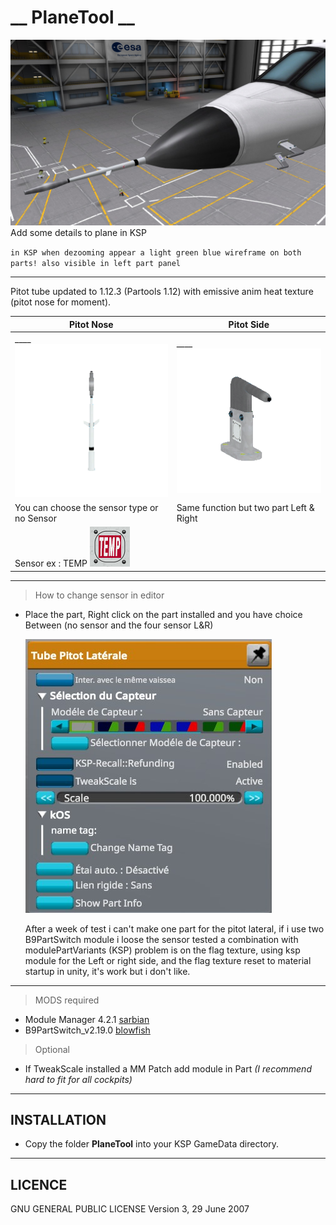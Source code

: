 # __ PlaneTool __
![](DATA&PICTURE/planetool.jpg)
Add some details to plane in KSP

`in KSP when dezooming appear a light green blue wireframe on both parts! also visible in left part panel `
______
Pitot tube updated to 1.12.3 (Partools 1.12) with emissive anim heat texture (pitot nose for moment).

| Pitot Nose | Pitot Side |
| ------------------------------------------- | ----------------------------------------------- |
|____ ![](DATA&PICTURE/PitoTubeNose_icon.png) |____![](DATA&PICTURE/PitoTubeLat_icon.png)     |
| You can choose the sensor type or no Sensor | Same function but two part Left & Right |
| Sensor ex : TEMP ![](GameData/PlaneTool/parts/Pitot/Assets/IndiceTEMP.png) |
______
> How to change sensor in editor
  - Place the part, Right click on the part installed and you have choice Between (no sensor and the four sensor L&R)
  
    ![](DATA&PICTURE/setting.jpg)
    
    After a week of test i can't make one part for the pitot lateral, if i use two B9PartSwitch module i loose the sensor
    tested a combination with modulePartVariants (KSP) problem is on the flag texture, using ksp module for the Left or right
    side, and the flag texture reset to material startup in unity, it's work but i don't like. 
______

> MODS required
- Module Manager 4.2.1 [sarbian](https://forum.kerbalspaceprogram.com/index.php?/topic/50533-18x-112x-module-manager-421-august-1st-2021-locked-inside-edition/#comment-720814)
- B9PartSwitch_v2.19.0 [blowfish](https://forum.kerbalspaceprogram.com/index.php?/topic/140541-1112-b9partswitch-v2180-march-17/)

> Optional 
- If TweakScale installed a MM Patch add module in Part *(I recommend hard to fit for all cockpits)*
______
## INSTALLATION
- Copy the folder **PlaneTool** into your KSP GameData directory. 
______

## LICENCE
GNU GENERAL PUBLIC LICENSE Version 3, 29 June 2007

